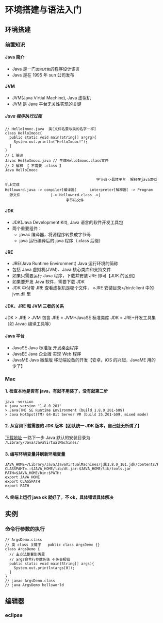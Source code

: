 # 环境搭建与语法入门

## 环境搭建

### 前置知识

#### Java 简介

- Java 是一门`面向对象`的程序设计语言
- Java 是在 1995 年 sun 公司发布

#### JVM

- JVM(Java Virtial Machine), Java 虚拟机
- JVM 是 Java 平台无关性实现的关键

##### Java 程序执行过程

```
// HelloImooc.java  类[文件名要与类的名字一样]
class HelloImooc{
  public static void main(String[] argrg){
    System.out.println("HelloImooc!");
  }
}
// 1 编译
Javac HelloImooc.java // 生成HelloImooc.class文件
// 2 解释 【 不需要 .class 】
Java HelloImooc
```

```
                                          字节码->具体平台  解释在java虚拟机上完成
Helloword.java -> compiler[编译器]      interpreter[解释器] -> Program
  源文件              |-> Helloword.class ->|
                            字节码文件
```

#### JDK

- JDK(Java Development Kit), Java 语言的软件开发工具包
- 两个重要组件：
  - javac 编译器，将源程序转换成字节码
  - java 运行编译后的 java 程序（.class 后缀）

#### JRE

- JRE(Java Runtime Environment) Java 运行环境的简称
- 包括 Java 虚拟机(JVM)、Java 核心类库和支持文件
- 如果只需要运行 Java 程序，下载并安装 JRE 即可【JDK 的区别】
- 如果要开发 Java 软件，需要下载 JDK
- JDK 中付带 JRE
  查看虚拟机是哪个文件， <JRE 安装目录>/bin/client 中的 jvm.dll 里

#### JDK、JRE 和 JVM 三者的关系

JDK > JRE > JVM 包含
JRE = JVM+JavaSE 标准类库
JDK = JRE+开发工具集（如 Javac 编译工具等）

#### Java 平台

- JavaSE Java 标准版 开发桌面程序
- JavaEE Java 企业版 实现 Web 程序
- JavaME Java 微型版 移动端设备的开发【安卓，iOS 的兴起，JavaME 用的少了】

### Mac

#### 1. 检查本地是否有 java，有就不用装了，没有就第二步

```
java -version
> java version "1.8.0_201"
> Java(TM) SE Runtime Environment (build 1.8.0_201-b09)
> Java HotSpot(TM) 64-Bit Server VM (build 25.201-b09, mixed mode)
```

#### 2. 从官网下载需要的 JDK 版本【团队统一 JDK 版本，自己就无所谓了】

[下载地址](!https://www.oracle.com/java/technologies/javase-downloads.html)
一路下一步
Java 默认的安装目录为 `/Library/Java/JavaVirtualMachines/`

#### 3. 编写环境变量并刷新环境变量

```
JAVA_HOME=/Library/Java/JavaVirtualMachines/jdk1.8.0_101.jdk/Contents/Home/
CLASSPAHT=.:$JAVA_HOME/lib/dt.jar:$JAVA_HOME/lib/tools.jar
PATH=$JAVA_HOME/bin:$PATH:
export JAVA_HOME
export CLASSPATH
export PATH
```

#### 4. 终端上运行 java ok 就好了，不 ok，具体错误具体解决

## 实例

### 命令行参数的执行

```
// ArgsDemo.class
// 类 class 关键字   public class ArgsDemo {}
class ArgsDemo {
  // 主方法嵌套到类里
  // args命令行参数传值 不传会报错
  public static void main(String[] args){
    System.out.println(args[0]);
  }
}
// javac ArgsDemo.class
// java ArgsDemo helloworld
```

## 编辑器

### eclipse
